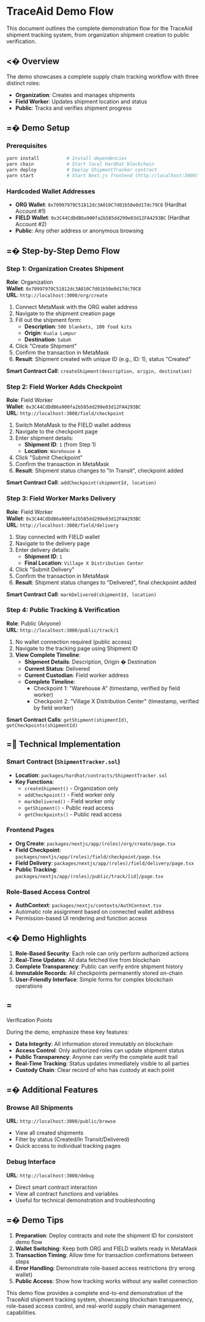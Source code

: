 # TraceAid Demo Flow

This document outlines the complete demonstration flow for the TraceAid shipment tracking system, from organization shipment creation to public verification.

## <� Overview

The demo showcases a complete supply chain tracking workflow with three distinct roles:

- **Organization**: Creates and manages shipments
- **Field Worker**: Updates shipment location and status
- **Public**: Tracks and verifies shipment progress

## =� Demo Setup

### Prerequisites

```bash
yarn install          # Install dependencies
yarn chain            # Start local Hardhat blockchain
yarn deploy           # Deploy ShipmentTracker contract
yarn start            # Start Next.js frontend (http://localhost:3000)
```

### Hardcoded Wallet Addresses

- **ORG Wallet**: `0x70997970C51812dc3A010C7d01b50e0d17dc79C8` (Hardhat Account #1)
- **FIELD Wallet**: `0x3C44CdDdB6a900fa2b585dd299e03d12FA4293BC` (Hardhat Account #2)
- **Public**: Any other address or anonymous browsing

## =� Step-by-Step Demo Flow

### Step 1: Organization Creates Shipment

**Role**: Organization  
**Wallet**: `0x70997970C51812dc3A010C7d01b50e0d17dc79C8`  
**URL**: `http://localhost:3000/org/create`

1. Connect MetaMask with the ORG wallet address
2. Navigate to the shipment creation page
3. Fill out the shipment form:
   - **Description**: `500 blankets, 100 food kits`
   - **Origin**: `Kuala Lumpur`
   - **Destination**: `Sabah`
4. Click "Create Shipment"
5. Confirm the transaction in MetaMask
6. **Result**: Shipment created with unique ID (e.g., ID: 1), status "Created"

**Smart Contract Call**: `createShipment(description, origin, destination)`

### Step 2: Field Worker Adds Checkpoint

**Role**: Field Worker  
**Wallet**: `0x3C44CdDdB6a900fa2b585dd299e03d12FA4293BC`  
**URL**: `http://localhost:3000/field/checkpoint`

1. Switch MetaMask to the FIELD wallet address
2. Navigate to the checkpoint page
3. Enter shipment details:
   - **Shipment ID**: `1` (from Step 1)
   - **Location**: `Warehouse A`
4. Click "Submit Checkpoint"
5. Confirm the transaction in MetaMask
6. **Result**: Shipment status changes to "In Transit", checkpoint added

**Smart Contract Call**: `addCheckpoint(shipmentId, location)`

### Step 3: Field Worker Marks Delivery

**Role**: Field Worker  
**Wallet**: `0x3C44CdDdB6a900fa2b585dd299e03d12FA4293BC`  
**URL**: `http://localhost:3000/field/delivery`

1. Stay connected with FIELD wallet
2. Navigate to the delivery page
3. Enter delivery details:
   - **Shipment ID**: `1`
   - **Final Location**: `Village X Distribution Center`
4. Click "Submit Delivery"
5. Confirm the transaction in MetaMask
6. **Result**: Shipment status changes to "Delivered", final checkpoint added

**Smart Contract Call**: `markDelivered(shipmentId, location)`

### Step 4: Public Tracking & Verification

**Role**: Public (Anyone)  
**URL**: `http://localhost:3000/public/track/1`

1. No wallet connection required (public access)
2. Navigate to the tracking page using Shipment ID
3. **View Complete Timeline**:
   - **Shipment Details**: Description, Origin � Destination
   - **Current Status**: Delivered
   - **Current Custodian**: Field worker address
   - **Complete Timeline**:
     - Checkpoint 1: "Warehouse A" (timestamp, verified by field worker)
     - Checkpoint 2: "Village X Distribution Center" (timestamp, verified by field worker)

**Smart Contract Calls**: `getShipment(shipmentId)`, `getCheckpoints(shipmentId)`

## = Technical Implementation

### Smart Contract (`ShipmentTracker.sol`)

- **Location**: `packages/hardhat/contracts/ShipmentTracker.sol`
- **Key Functions**:
  - `createShipment()` - Organization only
  - `addCheckpoint()` - Field worker only
  - `markDelivered()` - Field worker only
  - `getShipment()` - Public read access
  - `getCheckpoints()` - Public read access

### Frontend Pages

- **Org Create**: `packages/nextjs/app/(roles)/org/create/page.tsx`
- **Field Checkpoint**: `packages/nextjs/app/(roles)/field/checkpoint/page.tsx`
- **Field Delivery**: `packages/nextjs/app/(roles)/field/delivery/page.tsx`
- **Public Tracking**: `packages/nextjs/app/(roles)/public/track/[id]/page.tsx`

### Role-Based Access Control

- **AuthContext**: `packages/nextjs/contexts/AuthContext.tsx`
- Automatic role assignment based on connected wallet address
- Permission-based UI rendering and function access

## <� Demo Highlights

1. **Role-Based Security**: Each role can only perform authorized actions
2. **Real-Time Updates**: All data fetched live from blockchain
3. **Complete Transparency**: Public can verify entire shipment history
4. **Immutable Records**: All checkpoints permanently stored on-chain
5. **User-Friendly Interface**: Simple forms for complex blockchain operations

## =

Verification Points

During the demo, emphasize these key features:

- **Data Integrity**: All information stored immutably on blockchain
- **Access Control**: Only authorized roles can update shipment status
- **Public Transparency**: Anyone can verify the complete audit trail
- **Real-Time Tracking**: Status updates immediately visible to all parties
- **Custody Chain**: Clear record of who has custody at each point

## =� Additional Features

### Browse All Shipments

**URL**: `http://localhost:3000/public/browse`

- View all created shipments
- Filter by status (Created/In Transit/Delivered)
- Quick access to individual tracking pages

### Debug Interface

**URL**: `http://localhost:3000/debug`

- Direct smart contract interaction
- View all contract functions and variables
- Useful for technical demonstration and troubleshooting

## =� Demo Tips

1. **Preparation**: Deploy contracts and note the shipment ID for consistent demo flow
2. **Wallet Switching**: Keep both ORG and FIELD wallets ready in MetaMask
3. **Transaction Timing**: Allow time for transaction confirmations between steps
4. **Error Handling**: Demonstrate role-based access restrictions (try wrong wallet)
5. **Public Access**: Show how tracking works without any wallet connection

This demo flow provides a complete end-to-end demonstration of the TraceAid shipment tracking system, showcasing blockchain transparency, role-based access control, and real-world supply chain management capabilities.
